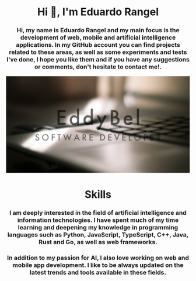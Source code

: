 <h1 align="center">Hi 👋, I'm Eduardo Rangel</h1>
<h3 align="center">Hi, my name is Eduardo Rangel and my main focus is the development of web, mobile and artificial intelligence applications. In my GitHub account you can find projects related to these areas, as well as some experiments and tests I've done, I hope you like them and if you have any suggestions or comments, don't hesitate to contact me!.</h3>

<p align="center">
  <img src="./Front-1.jpg" alt="front">
</p>

<h1 align="center">Skills</h1>

<h3 align="center">I am deeply interested in the field of artificial intelligence and information technologies. I have spent much of my time learning and deepening my knowledge in programming languages such as Python, JavaScript, TypeScript, C++, Java, Rust and Go, as well as web frameworks.</h3>

<h3 align="center">In addition to my passion for AI, I also love working on web and mobile app development. I like to be always updated on the latest trends and tools available in these fields.</h3>

